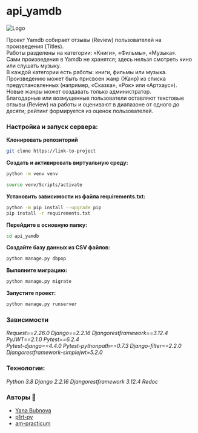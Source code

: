 # api_yamdb

![Logo](https://cdn-irec.r-99.com/sites/default/files/product-images/399872/EOXOqQkXnjTMTRnIpMUSvQ.jpg)


Проект Yamdb собирает отзывы (Review) пользователей на произведения (Titles).\
Работы разделены на категории: «Книги», «Фильмы», «Музыка».\
Сами произведения в Yamdb не хранятся; здесь нельзя смотреть кино или слушать музыку.\
В каждой категории есть работы: книги, фильмы или музыка.\
Произведению может быть присвоен жанр (Жанр) из списка предустановленных (например, «Сказка», «Рок» или «Артхаус»).\
Новые жанры может создавать только администратор.\
Благодарные или возмущенные пользователи оставляют текстовые отзывы (Review) на работы и оценивают в диапазоне от одного до десяти; рейтинг формируется из оценок пользователей.

### Настройка и запуск сервера:
**Клонировать репозиторий**
```bash
git clone https://link-to-project
```
**Создать и активировать виртуальную среду:**
```bash
python -m venv venv
```
``` bash
source venv/Scripts/activate
```

**Установить зависимости из файла requirements.txt:**
```bash
python -m pip install --upgrade pip
pip install -r requirements.txt
```

**Перейдите в основную папку:**
```bash
cd api_yamdb
```

**Создайте базу данных из CSV файлов:**
```bash
python manage.py dbpop
```

**Выполните миграцию:**
```bash
python manage.py migrate
```

**Запустите проект:**
```bash
python manage.py runserver
```

### Зависимости
_Request==2.26.0
Django==2.2.16
Djangorestframework==3.12.4
PyJWT==2.1.0
Pytest==6.2.4\
Pytest-django==4.4.0
Pytest-pythonpath==0.7.3
Django-filter==2.2.0
Djangorestframework-simplejwt=5.2.0_

### Технологии:
_Python 3.8
Django 2.2.16
Djangorestframework 3.12.4
Redoc_

### Авторы  🔗

- [Yana Bubnova](https://github.com/Kasaress)
- [p1rt-py](https://github.com/p1rt-py)
- [am-practicum](https://github.com/am-practicum)
